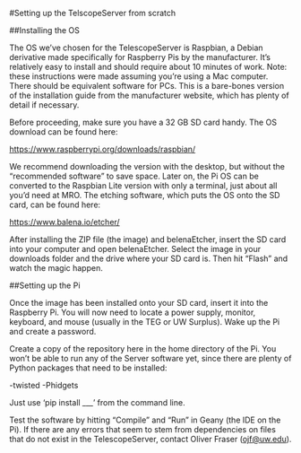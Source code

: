 #Setting up the TelscopeServer from scratch

##Installing the OS

The OS we’ve chosen for the TelescopeServer is Raspbian, a Debian derivative made specifically for Raspberry Pis by the manufacturer. It’s relatively easy to install and should require about 10 minutes of work. Note: these instructions were made assuming you’re using a Mac computer. There should be equivalent software for PCs. This is a bare-bones version of the installation guide from the manufacturer website, which has plenty of detail if necessary.

Before proceeding, make sure you have a 32 GB SD card handy. The OS download can be found here:

https://www.raspberrypi.org/downloads/raspbian/

We recommend downloading the version with the desktop, but without the “recommended software” to save space. Later on, the Pi OS can be converted to the Raspbian Lite version with only a terminal, just about all you’d need at MRO. The etching software, which puts the OS onto the SD card, can be found here:

https://www.balena.io/etcher/

After installing the ZIP file (the image) and belenaEtcher, insert the SD card into your computer and open belenaEtcher. Select the image in your downloads folder and the drive where your SD card is. Then hit “Flash” and watch the magic happen.

##Setting up the Pi

Once the image has been installed onto your SD card, insert it into the Raspberry Pi. You will now need to locate a power supply, monitor, keyboard, and mouse (usually in the TEG or UW Surplus). Wake up the Pi and create a password.

Create a copy of the repository here in the home directory of the Pi. You won’t be able to run any of the Server software yet, since there are plenty of Python packages that need to be installed:

-twisted
-Phidgets

Just use ‘pip install ___’ from the command line.

Test the software by hitting “Compile” and “Run” in Geany (the IDE on the Pi). If there are any errors that seem to stem from dependencies on files that do not exist in the TelescopeServer, contact Oliver Fraser (ojf@uw.edu). 